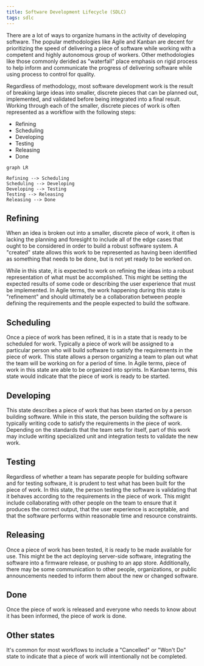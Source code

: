 ```yaml
---
title: Software Development Lifecycle (SDLC)
tags: sdlc
---
```


There are a lot of ways to organize humans in the activity of developing software. The popular methodologies like Agile and Kanban are decent for prioritizing the speed of delivering a piece of software while working with a competent and highly autonomous group of workers. Other methodologies like those commonly derided as "waterfall" place emphasis on rigid process to help inform and communicate the progress of delivering software while using process to control for quality.

Regardless of methodology, most software development work is the result of breaking large ideas into smaller, discrete pieces that can be planned out, implemented, and validated before being integrated into a final result. Working through each of the smaller, discrete pieces of work is often represented as a workflow with the following steps:

- Refining
- Scheduling
- Developing
- Testing
- Releasing
- Done

```mermaid
graph LR

Refining --> Scheduling
Scheduling --> Developing
Developing --> Testing
Testing --> Releasing
Releasing --> Done
```

## Refining

When an idea is broken out into a smaller, discrete piece of work, it often is lacking the planning and foresight to include all of the edge cases that ought to be considered in order to build a robust software system. A "created" state allows this work to be represented as having been identified as something that needs to be done, but is not yet ready to be worked on.

While in this state, it is expected to work on refining the ideas into a robust representation of what must be accomplished. This might be setting the expected results of some code or describing the user experience that must be implemented. In Agile terms, the work happening during this state is "refinement" and should ultimately be a collaboration between people defining the requirements and the people expected to build the software.

## Scheduling

Once a piece of work has been refined, it is in a state that is ready to be scheduled for work. Typically a piece of work will be assigned to a particular person who will build software to satisfy the requirements in the piece of work. This state allows a person organizing a team to plan out what the team will be working on for a period of time. In Agile terms, piece of work in this state are able to be organized into sprints. In Kanban terms, this state would indicate that the piece of work is ready to be started.

## Developing

This state describes a piece of work that has been started on by a person building software. While in this state, the person building the software is typically writing code to satisfy the requirements in the piece of work. Depending on the standards that the team sets for itself, part of this work may include writing specialized unit and integration tests to validate the new work.

## Testing

Regardless of whether a team has separate people for building software and for testing software, it is prudent to test what has been built for the piece of work. In this state, the person testing the software is validating that it behaves according to the requirements in the piece of work. This might include collaborating with other people on the team to ensure that it produces the correct output, that the user experience is acceptable, and that the software performs within reasonable time and resource constraints.

## Releasing

Once a piece of work has been tested, it is ready to be made available for use. This might be the act deploying server-side software, integrating the software into a firmware release, or pushing to an app store. Additionally, there may be some communication to other people, organizations, or public announcements needed to inform them about the new or changed software.

## Done

Once the piece of work is released and everyone who needs to know about it has been informed, the piece of work is done.

## Other states

It's common for most workflows to include a "Cancelled" or "Won't Do" state to indicate that a piece of work will intentionally not be completed.
